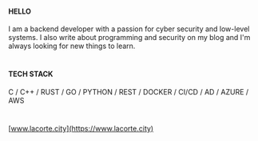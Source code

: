 #### HELLO

I am a backend developer with a passion for cyber security and low-level systems. I also write about programming and security on my blog and I'm always looking for new things to learn.

#

#### TECH STACK

C / C++ / RUST / GO / PYTHON / REST / DOCKER / CI/CD / AD / AZURE / AWS

#

[www.lacorte.city](https://www.lacorte.city)

